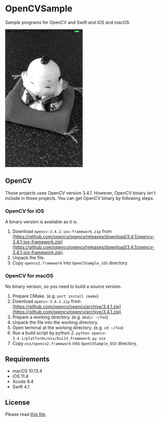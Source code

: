 # OpenCVSample

Sample programs for OpenCV and Swift and iOS and macOS.

![Screenshot on iOS](Screenshot_ios.jpg)


## OpenCV

Those projects uses OpenCV version 3.4.1.
However, OpenCV binary isn't include in those projects.
You can get OpenCV binary by following steps.

### OpenCV for iOS

A binary version is available as it is.

1. Download `opencv-3.4.1-ios-framework.zip` from [https://github.com/opencv/opencv/releases/download/3.4.1/opencv-3.4.1-ios-framework.zip](https://github.com/opencv/opencv/releases/download/3.4.1/opencv-3.4.1-ios-framework.zip).
2. Unpack the file.
3. Copy `opencv2.framework` into `OpenCVSample_iOS` directory.

### OpenCV for macOS

No binary version, so you need to build a source version.

1. Prepare CMake. (e.g. `port install cmake`)
2. Download `opencv-3.4.1.zip` from [https://github.com/opencv/opencv/archive/3.4.1.zip](https://github.com/opencv/opencv/archive/3.4.1.zip).
3. Prepare a working directory. (e.g. `mkdir ~/foo`)
4. Unpack the file into the working directory.
5. Open terminal at the working directory. (e.g. `cd ~/foo`)
6. Run a build script by python 2. `python opencv-3.4.1/platforms/osx/build_framework.py osx`
7. Copy `osx/opencv2.framework` into `OpenCVSample_OSX` directory.


## Requirements

* macOS 10.13.4
* iOS 11.4
* Xcode 9.4
* Swift 4.1


## License

Please read [this file](LICENSE).
